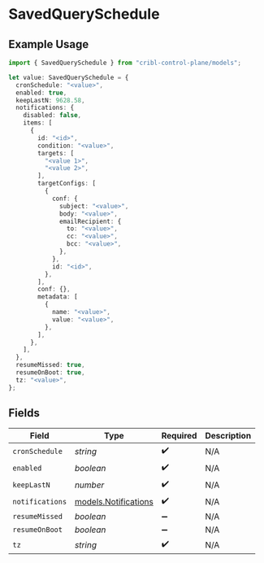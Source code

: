 # SavedQuerySchedule

## Example Usage

```typescript
import { SavedQuerySchedule } from "cribl-control-plane/models";

let value: SavedQuerySchedule = {
  cronSchedule: "<value>",
  enabled: true,
  keepLastN: 9628.58,
  notifications: {
    disabled: false,
    items: [
      {
        id: "<id>",
        condition: "<value>",
        targets: [
          "<value 1>",
          "<value 2>",
        ],
        targetConfigs: [
          {
            conf: {
              subject: "<value>",
              body: "<value>",
              emailRecipient: {
                to: "<value>",
                cc: "<value>",
                bcc: "<value>",
              },
            },
            id: "<id>",
          },
        ],
        conf: {},
        metadata: [
          {
            name: "<value>",
            value: "<value>",
          },
        ],
      },
    ],
  },
  resumeMissed: true,
  resumeOnBoot: true,
  tz: "<value>",
};
```

## Fields

| Field                                              | Type                                               | Required                                           | Description                                        |
| -------------------------------------------------- | -------------------------------------------------- | -------------------------------------------------- | -------------------------------------------------- |
| `cronSchedule`                                     | *string*                                           | :heavy_check_mark:                                 | N/A                                                |
| `enabled`                                          | *boolean*                                          | :heavy_check_mark:                                 | N/A                                                |
| `keepLastN`                                        | *number*                                           | :heavy_check_mark:                                 | N/A                                                |
| `notifications`                                    | [models.Notifications](../models/notifications.md) | :heavy_check_mark:                                 | N/A                                                |
| `resumeMissed`                                     | *boolean*                                          | :heavy_minus_sign:                                 | N/A                                                |
| `resumeOnBoot`                                     | *boolean*                                          | :heavy_minus_sign:                                 | N/A                                                |
| `tz`                                               | *string*                                           | :heavy_check_mark:                                 | N/A                                                |